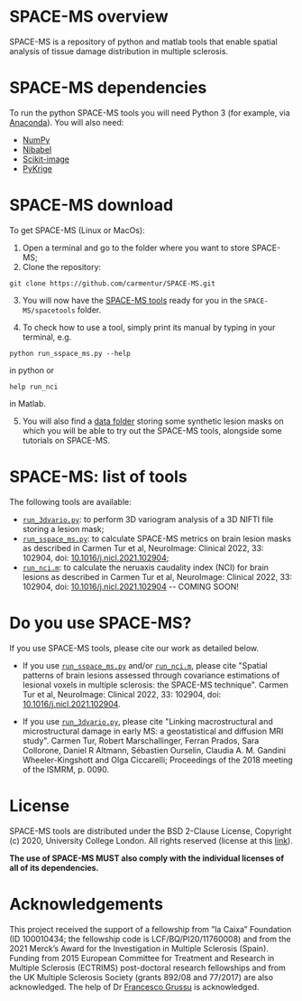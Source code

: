 # SPACE-MS overview 

SPACE-MS is a repository of python and matlab tools that enable spatial analysis of tissue damage distribution in multiple sclerosis.

# SPACE-MS dependencies
To run the python SPACE-MS tools you will need Python 3 (for example, via [Anaconda](http://www.anaconda.com/distribution)). You will also need:
* [NumPy](http://numpy.org)
* [Nibabel](http://nipy.org/nibabel)
* [Scikit-image](https://scikit-image.org)
* [PyKrige](http://pypi.org/project/PyKrige)

# SPACE-MS download
To get SPACE-MS (Linux or MacOs):

1. Open a terminal and go to the folder where you want to store SPACE-MS;
2. Clone the repository:
```
git clone https://github.com/carmentur/SPACE-MS.git 
```
3. You will now have the [SPACE-MS tools](https://github.com/carmentur/SPACE-MS/tree/master/spacetools) ready for you in the `SPACE-MS/spacetools` folder. 

4. To check how to use a tool, simply print its manual by typing in your terminal, e.g.
```
python run_sspace_ms.py --help
```
in python or 
```
help run_nci
```
in Matlab. 

5. You will also find a [data folder](https://github.com/carmentur/SPACE-MS/tree/master/data) storing some synthetic lesion masks on which you will be able to try out the SPACE-MS tools, alongside some tutorials on SPACE-MS. 



# SPACE-MS: list of tools

The following tools are available:
* [`run_3dvario.py`](https://github.com/carmentur/SPACE-MS/blob/master/spacetools/run_3dvario.py): to perform 3D variogram analysis of a 3D NIFTI file storing a lesion mask;
* [`run_sspace_ms.py`](https://github.com/carmentur/SPACE-MS/blob/master/spacetools/run_sspace_ms.py): to calculate SPACE-MS metrics on brain lesion masks as described in Carmen Tur et al, NeuroImage: Clinical 2022, 33: 102904, doi: [10.1016/j.nicl.2021.102904](https://doi.org/10.1016/j.nicl.2021.102904);
* [`run_nci.m`](https://github.com/carmentur/SPACE-MS/blob/master/spacetools/run_nci.m): to calculate the neruaxis caudality index (NCI) for brain lesions as described in Carmen Tur et al, NeuroImage: Clinical 2022, 33: 102904, doi: [10.1016/j.nicl.2021.102904](https://doi.org/10.1016/j.nicl.2021.102904) -- COMING SOON!


# Do you use SPACE-MS?
If you use SPACE-MS tools, please cite our work as detailed below.

* If you use [`run_sspace_ms.py`](https://github.com/carmentur/SPACE-MS/blob/master/spacetools/run_sspace_ms.py) and/or [`run_nci.m`](https://github.com/carmentur/SPACE-MS/blob/master/spacetools/run_nci.m), please cite "Spatial patterns of brain lesions assessed through covariance estimations of lesional voxels in multiple sclerosis: the SPACE-MS technique". Carmen Tur et al, NeuroImage: Clinical 2022, 33: 102904, doi: [10.1016/j.nicl.2021.102904](https://doi.org/10.1016/j.nicl.2021.102904).

* If you use [`run_3dvario.py`](https://github.com/carmentur/SPACE-MS/blob/master/spacetools/run_3dvario.py), please cite "Linking macrostructural and microstructural damage in early MS: a geostatistical and diffusion MRI study". Carmen Tur, Robert Marschallinger, Ferran Prados, Sara Collorone, Daniel R Altmann, Sébastien Ourselin, Claudia A. M. Gandini Wheeler-Kingshott and Olga Ciccarelli; Proceedings of the 2018 meeting of the ISMRM, p. 0090.


# License
SPACE-MS tools are distributed under the BSD 2-Clause License, Copyright (c) 2020, University College London. All rights reserved (license at this [link](https://github.com/carmentur/SPACE-MS/blob/master/LICENSE.txt)).

**The use of SPACE-MS MUST also comply with the individual licenses of all of its dependencies.**

# Acknowledgements
This project received the support of a fellowship from ”la Caixa” Foundation (ID 100010434; the fellowship code is LCF/BQ/PI20/11760008) and from the 2021 Merck’s Award for the Investigation in Multiple Sclerosis (Spain). Funding from 2015 European Committee for Treatment and Research in Multiple Sclerosis (ECTRIMS) post-doctoral research fellowships and from the UK Multiple Sclerosis Society (grants 892/08 and 77/2017) are also acknowledged. The help of Dr [Francesco Grussu](http://fragrussu.github.io) is acknowledged. 
